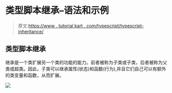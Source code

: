 # 类型脚本继承–语法和示例

> 原文:[https://www . tutorial kart . com/typescript/typescript-inheritance/](https://www.tutorialkart.com/typescript/typescript-inheritance/)

## 类型脚本继承

继承是一个类扩展另一个类的功能的能力。前者被称为子类或子类，后者被称为父类或超类。因此，子类可以继承属性(状态)和函数(行为),并且它们自己可以有额外的类变量和函数，从而扩展。

[![](../Images/925da31b32d6bc3827932f6c8afb11bb.png)](https://www.tutorialkart.com/)